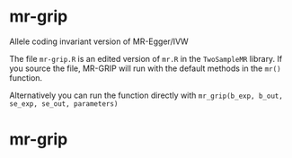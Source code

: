 # mr-grip
Allele coding invariant version of MR-Egger/IVW

The file `mr-grip.R` is an edited version of `mr.R` in the `TwoSampleMR` library.
If you source the file, MR-GRIP will run with the default methods in the `mr()` function.

Alternatively you can run the function directly with
`mr_grip(b_exp, b_out, se_exp, se_out, parameters)`
# mr-grip
